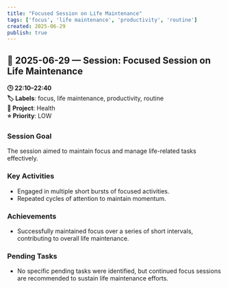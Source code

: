 ```yaml
---
title: "Focused Session on Life Maintenance"
tags: ['focus', 'life maintenance', 'productivity', 'routine']
created: 2025-06-29
publish: true
---
```


## 📅 2025-06-29 — Session: Focused Session on Life Maintenance

**🕒 22:10–22:40**  
**🏷️ Labels**: focus, life maintenance, productivity, routine  
**📂 Project**: Health  
**⭐ Priority**: LOW  


### Session Goal
The session aimed to maintain focus and manage life-related tasks effectively.

### Key Activities
- Engaged in multiple short bursts of focused activities.
- Repeated cycles of attention to maintain momentum.

### Achievements
- Successfully maintained focus over a series of short intervals, contributing to overall life maintenance.

### Pending Tasks
- No specific pending tasks were identified, but continued focus sessions are recommended to sustain life maintenance efforts.
